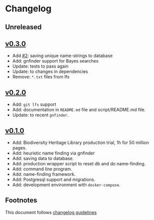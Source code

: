 # Changelog

## Unreleased

## [v0.3.0]

- Add [#2]: saving unique name-strings to database
- Add: gnfinder support for Bayes searches
- Update: tests to pass again
- Update: to changes in dependencies
- Remove: `*.txt` files from lfs

## [v0.2.0]

- Add: `git lfs` support
- Add: documentation in `README.md` file and script/README.md file.
- Update: to recent `gnfinder`.

## [v0.1.0]

- Add: Biodiversity Heritage Library production trial, 1h for 50 million pages.
- Add: heuristic name finding via gnfinder
- Add: saving data to database.
- Add: production wrapper script to reset db and do name-finding.
- Add: command line program.
- Add: name-finding framework.
- Add: Postgresql support and migrations.
- Add: development environment with `docker-compose`.

## Footnotes

This document follows [changelog guidelines]

[v0.3.0]: https://github.com/gnames/bhlindex/tree/v0.3.0
[v0.2.0]: https://github.com/gnames/bhlindex/tree/v0.2.0
[v0.1.0]: https://github.com/gnames/bhlindex/tree/v0.1.0

[#2]: https://github.com/gnames/bhlindex/issues/2

[changelog guidelines]: https://github.com/olivierlacan/keep-a-changelog
